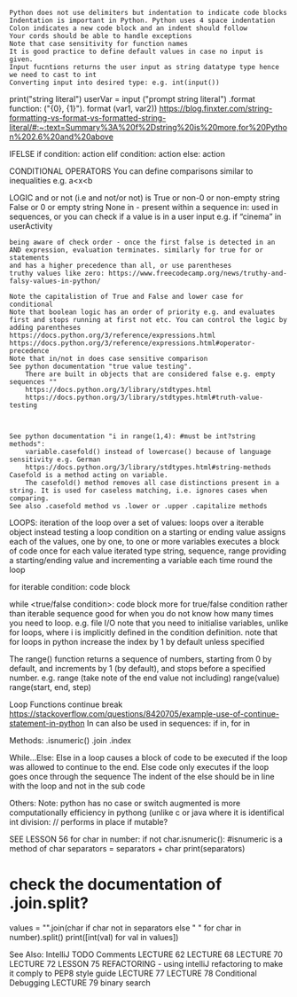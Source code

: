 	Python does not use delimiters but indentation to indicate code blocks
	Indentation is important in Python. Python uses 4 space indentation
	Colon indicates a new code block and an indent should follow
	Your cords should be able to handle exceptions
	Note that case sensitivity for function names
	It is good practice to define default values in case no input is given.
	Input fucntions returns the user input as string datatype type hence we need to cast to int
	Converting input into desired type: e.g. int(input())


print("string literal")
userVar = input ("prompt string literal")
.format function: ("{0}, {1}"). format (var1, var2))
https://blog.finxter.com/string-formatting-vs-format-vs-formatted-string-literal/#:~:text=Summary%3A%20f%2Dstring%20is%20more,for%20Python%202.6%20and%20above


IFELSE
	if condition:
	    action
	elif condition: 
	    action
	else:
	    action

CONDITIONAL OPERATORS
	You can define comparisons similar to inequalities e.g. a<x<b

LOGIC
	and
	or
	not (i.e and not/or not)
	is 
	True or non-0 or non-empty string
	False or 0 or empty string
	None
	in - present within a sequence
	in: used in sequences, or you can check if a value is in a user input e.g. if “cinema” in userActivity

	being aware of check order - once the first false is detected in an AND expression, evaluation terminates. similarly for true for or statements 
	and has a higher precedence than all, or use parentheses 
	truthy values like zero: https://www.freecodecamp.org/news/truthy-and-falsy-values-in-python/
	
	Note the capitalistion of True and False and lower case for conditional
	Note that boolean logic has an order of priority e.g. and evaluates first and stops running at first not etc. You can control the logic by adding parentheses
	https://docs.python.org/3/reference/expressions.html
	https://docs.python.org/3/reference/expressions.html#operator-precedence
	Note that in/not in does case sensitive comparison
	See python documentation "true value testing".
		There are built in objects that are considered false e.g. empty sequences ""
		https://docs.python.org/3/library/stdtypes.html
		https://docs.python.org/3/library/stdtypes.html#truth-value-testing
	
	
	
	See python documentation "i in range(1,4): #must be int?string methods":
		variable.casefold() instead of lowercase() because of language sensitivity e.g. German
		https://docs.python.org/3/library/stdtypes.html#string-methods
	Casefold is a method acting on variable.
		The casefold() method removes all case distinctions present in a string. It is used for caseless matching, i.e. ignores cases when comparing.
	See also .casefold method vs .lower or .upper .capitalize methods



LOOPS:
	iteration of the loop over a set of values: loops over a iterable object instead testing a loop condition on a starting or ending value
	assigns each of the values, one by one, to one or more variables
	executes a block of code once for each value
	iterated type string, sequence, range
	providing a starting/ending value and incrementing a variable each time round the loop
	
for iterable condition:
    code block

while <true/false condition>:
	code block
	more for true/false condition rather than iterable sequence
	good for when you do not know how many times you need to loop. e.g. file I/O
	note that you need to initialise variables, unlike for loops, where i is implicitly defined in the condition definition. note that for loops in python increase the index by 1 by default unless specified


The range() function returns a sequence of numbers, starting from 0 by default, and increments by 1 (by default), and stops before a specified number.
	e.g. range (take note of the end value not including)
	range(value)
	range(start, end, step)

Loop Functions
	continue 
	break
	https://stackoverflow.com/questions/8420705/example-use-of-continue-statement-in-python
	In can also be used in sequences: if in, for in

Methods:
	.isnumeric()
	.join
	.index
	
While...Else:
	Else in a loop causes a block of code to be executed if the loop was allowed to continue  to the end. 
	Else code only executes if the loop goes once through the sequence
	The indent of the else should be in line with the loop and not in the sub code


Others:
	Note: python has no case or switch
	augmented is more computationally efficiency in pythong (unlike c or java where it is identifical
	int division: // performs in place if mutable?


SEE LESSON 56
for char in number:
    if not char.isnumeric(): #isnumeric is a method of char
        separators = separators + char
print(separators)
# check the documentation of .join.split?
values = "".join(char if char not in separators else " " for char in number).split()
print([int(val) for val in values])


See Also:
	IntelliJ TODO Comments
	LECTURE 62
	LECTURE 68
	LECTURE 70
	LECTURE 72
	LESSON 75 REFACTORING - using intelliJ refactoring to make it comply to PEP8 style guide
	LECTURE 77
	LECTURE 78 Conditional Debugging
	LECTURE 79
	binary search
	






